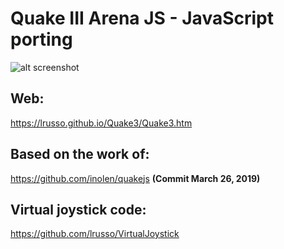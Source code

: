 # Quake III Arena JS - JavaScript porting

![alt screenshot](https://raw.githubusercontent.com/lrusso/Quake3/master/Quake3.png)

## Web:

https://lrusso.github.io/Quake3/Quake3.htm

## Based on the work of:

https://github.com/inolen/quakejs **(Commit March 26, 2019)**

## Virtual joystick code:

https://github.com/lrusso/VirtualJoystick
